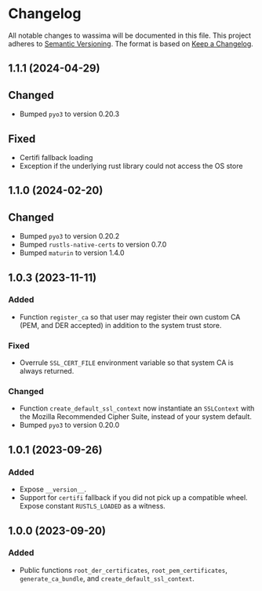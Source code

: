 # Changelog

All notable changes to wassima will be documented in this file. This project adheres to [Semantic Versioning](https://semver.org/spec/v2.0.0.html).
The format is based on [Keep a Changelog](https://keepachangelog.com/en/1.0.0/).

## 1.1.1 (2024-04-29)

## Changed
- Bumped `pyo3` to version 0.20.3

## Fixed
- Certifi fallback loading
- Exception if the underlying rust library could not access the OS store

## 1.1.0 (2024-02-20)

## Changed
- Bumped `pyo3` to version 0.20.2
- Bumped `rustls-native-certs` to version 0.7.0
- Bumped `maturin` to version 1.4.0

## 1.0.3 (2023-11-11)

### Added
- Function `register_ca` so that user may register their own custom CA (PEM, and DER accepted) in addition to the system trust store.

### Fixed
- Overrule `SSL_CERT_FILE` environment variable so that system CA is always returned.

### Changed
- Function `create_default_ssl_context` now instantiate an `SSLContext` with the Mozilla Recommended Cipher Suite, instead of your system default.
- Bumped `pyo3` to version 0.20.0

## 1.0.1 (2023-09-26)

### Added
- Expose `__version__`.
- Support for `certifi` fallback if you did not pick up a compatible wheel. Expose constant `RUSTLS_LOADED` as a witness.

## 1.0.0 (2023-09-20)

### Added
- Public functions `root_der_certificates`, `root_pem_certificates`, `generate_ca_bundle`, and `create_default_ssl_context`.
